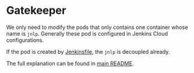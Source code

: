 # Gatekeeper

We only need to modify the pods that only contains one container whose name is `jnlp`.
Generally these pod is configured in Jenkins Cloud configurations.

If the pod is created by [Jenkinsfile](https://plugins.jenkins.io/kubernetes/#plugin-content-declarative-pipeline), the `jnlp` is decoupled already.

The full explanation can be found in [main README](../README.md).
